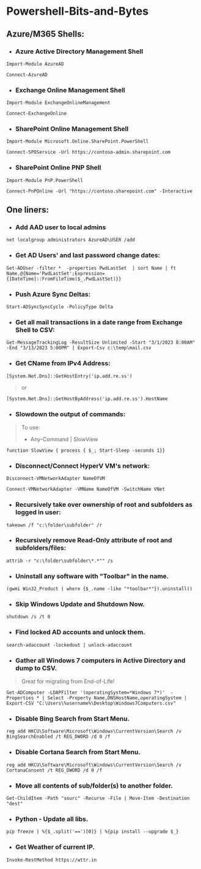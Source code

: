 # Powershell-Bits-and-Bytes

## Azure/M365 Shells:

* ### Azure Active Directory Management Shell
```
Import-Module AzureAD

Connect-AzureAD
```

* ### Exchange Online Management Shell
```
Import-Module ExchangeOnlineManagement

Connect-ExchangeOnline
```

* ### SharePoint Online Management Shell
```
Import-Module Microsoft.Online.SharePoint.PowerShell

Connect-SPOService -Url https://contoso-admin.sharepoint.com
```

* ### SharePoint Online PNP Shell
```
Import-Module PnP.PowerShell

Connect-PnPOnline -Url "https://contoso.sharepoint.com" -Interactive
```

## One liners:

* ### Add AAD user to local admins
```
net localgroup administrators AzureAD\USER /add
```

* ### Get AD Users' and last password change dates:
```
Get-ADUser -filter *  -properties PwdLastSet  | sort Name | ft Name,@{Name='PwdLastSet';Expression={[DateTime]::FromFileTime($_.PwdLastSet)}}
```

* ### Push Azure Sync Deltas:
```
Start-ADSyncSyncCycle -PolicyType Delta
```

* ### Get all mail transactions in a date range from Exchange Shell to CSV:
```
Get-MessageTrackingLog -ResultSize Unlimited -Start "3/1/2023 8:00AM" -End "3/13/2023 5:00PM" | Export-Csv c:\temp\mail.csv
```

* ### Get CName from IPv4 Address:
```
[System.Net.Dns]::GetHostEntry('ip.add.re.ss')
```
> or
```
[System.Net.Dns]::GetHostByAddress('ip.add.re.ss').HostName
```

* ### Slowdown the output of commands:
> To use:
> - Any-Command | SlowView
```
function SlowView { process { $_; Start-Sleep -seconds 1}}
```

* ### Disconnect/Connect HyperV VM's network:
```
Disconnect-VMNetworkAdapter NameOfVM
```
```
Connect-VMNetworkAdapter -VMName NameOfVM -SwitchName VNet
```

* ### Recursively take over ownership of root and subfolders as logged in user:
```
takeown /f "c:\folder\subfolder" /r
```

* ### Recursively remove Read-Only attribute of root and subfolders/files:
```
attrib -r "c:\folder\subfolder\*.*"" /s
```

* ### Uninstall any software with "Toolbar" in the name.
```
(gwmi Win32_Product | where {$_.name -like "*toolbar*"}).uninstall()
```

* ### Skip Windows Update and Shutdown Now.
```
shutdown /s /t 0
```

* ### Find locked AD accounts and unlock them.
```
search-adaccount -lockedout | unlock-adaccount
```

* ### Gather all Windows 7 computers in Active Directory and dump to CSV.
> Great for migrating from End-of-Life!
```
Get-ADComputer -LDAPFilter '(operatingSystem=*Windows 7*)'  -Properties * | Select -Property Name,DNSHostName,operatingSystem | Export-CSV "C:\Users\%username%\Desktop\Windows7Computers.csv"
```

* ### Disable Bing Search from Start Menu.
```
reg add HKCU\Software\Microsoft\Windows\CurrentVersion\Search /v BingSearchEnabled /t REG_DWORD /d 0 /f
```

* ### Disable Cortana Search from Start Menu.
```
reg add HKCU\Software\Microsoft\Windows\CurrentVersion\Search /v CortanaConsent /t REG_DWORD /d 0 /f
```

* ### Move all contents of sub/folder(s) to another folder.
```
Get-ChildItem -Path "sourc" -Recurse -File | Move-Item -Destination "dest"
```

* ### Python - Update all libs.
```
pip freeze | %{$_.split('==')[0]} | %{pip install --upgrade $_}
```

* ### Get Weather of current IP.
```
Invoke-RestMethod https://wttr.in
```
